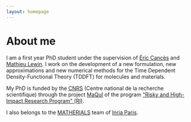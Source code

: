 ```yaml
---
layout: homepage
---
```


# About me

I am a first year PhD student under the supervision of [Éric Cancès](https://cermics.enpc.fr/~cances/) and [Mathieu Lewin](https://www.ceremade.dauphine.fr/~lewin/). I work on the development of a new     formulation, new approximations and new numerical methods for the Time Dependent Density-Functional Theory (TDDFT) for molecules and materials.

My PhD is funded by the [CNRS](https://www.cnrs.fr/fr) (Centre national de la recherche scientifique) through the project [MaQuI](https://www.cnrs.fr/fr/projet-ri2/maqui) of the program ["Risky and High-Impact Research Program" (RI)](https://www.cnrs.fr/fr/actualite/la-recherche-du-risque). 

I also belongs to the [MATHERIALS](https://team.inria.fr/matherials/) team of [Inria Paris](https://www.inria.fr/fr/centre-inria-de-paris).  
